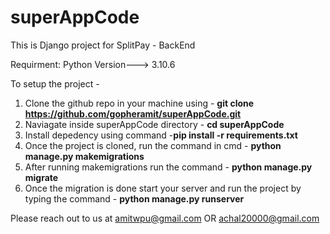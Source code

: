 # superAppCode
This is Django project for SplitPay - BackEnd

Requirment:
Python Version---> 3.10.6

To setup the project - 
1. Clone the github repo in your machine using - **git clone https://github.com/gopheramit/superAppCode.git**
2. Naviagate inside superAppCode directory - **cd superAppCode**
3. Install depedency using command -**pip install -r requirements.txt**
4. Once the project is cloned, run the command in cmd - **python manage.py makemigrations**
5. After running makemigrations  run the command - **python manage.py migrate**
6. Once the migration is done start your server and run the project by typing the command - **python manage.py runserver**

Please reach out to us at amitwpu@gmail.com  OR achal20000@gmail.com
